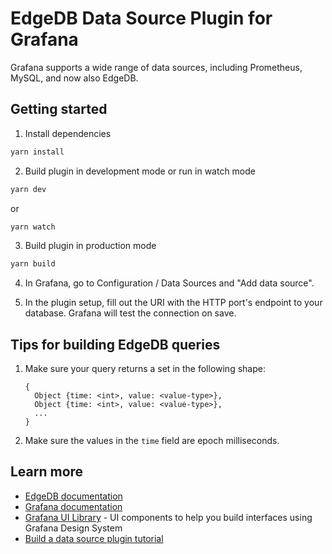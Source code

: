 # EdgeDB Data Source Plugin for Grafana

Grafana supports a wide range of data sources, including Prometheus, MySQL, and
now also EdgeDB. 

## Getting started
1. Install dependencies
```BASH
yarn install
```
2. Build plugin in development mode or run in watch mode
```BASH
yarn dev
```
or
```BASH
yarn watch
```
3. Build plugin in production mode
```BASH
yarn build
```

4. In Grafana, go to Configuration / Data Sources and "Add data source".

5. In the plugin setup, fill out the URI with the HTTP port's endpoint
   to your database.  Grafana will test the connection on save.

## Tips for building EdgeDB queries
1. Make sure your query returns a set in the following shape:
   
   ```
   {
     Object {time: <int>, value: <value-type>},
     Object {time: <int>, value: <value-type>},
     ...
   }
   ```
   
2. Make sure the values in the `time` field are epoch milliseconds.

## Learn more
- [EdgeDB documentation](https://edgedb.com/docs/)
- [Grafana documentation](https://grafana.com/docs/)
- [Grafana UI Library](https://developers.grafana.com/ui) - UI components to
  help you build interfaces using Grafana Design System
- [Build a data source plugin
  tutorial](https://grafana.com/tutorials/build-a-data-source-plugin)
